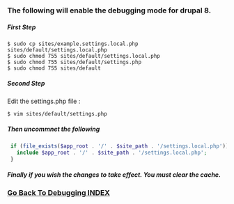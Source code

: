 ### The following will enable the debugging mode for drupal 8.



##### First Step
```{r, engine='bash', count_lines}
$ sudo cp sites/example.settings.local.php sites/default/settings.local.php
$ sudo chmod 755 sites/default/settings.local.php
$ sudo chmod 755 sites/default/settings.php
$ sudo chmod 755 sites/default 
```


##### Second Step
Edit the settings.php file :
```{r, engine='bash', count_lines} 
$ vim sites/default/settings.php
```
##### Then uncommnet the following
```php
 if (file_exists($app_root . '/' . $site_path . '/settings.local.php')) {
   include $app_root . '/' . $site_path . '/settings.local.php';
 }
```

##### Finally if you wish the changes to take effect. You must clear the cache.

### [Go Back To Debugging INDEX](https://github.com/ovanesb/drupal/tree/master/Drupal8/Debugging)
